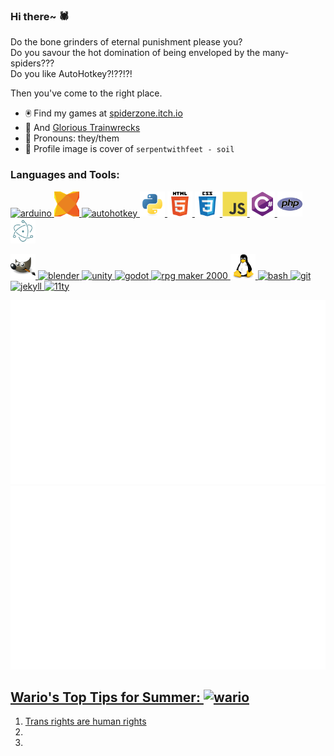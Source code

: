 ### Hi there~ 🕷

Do the bone grinders of eternal punishment please you?  
Do you savour the hot domination of being enveloped by the many-spiders???  
Do you like AutoHotkey?!??!?!

Then you've come to the right place.

* 🖲  Find my games at [spiderzone.itch.io](https://spiderzone.itch.io/)
* 🚂 And [Glorious Trainwrecks](https://www.glorioustrainwrecks.com/games/*/pferd-am-herd)
* 🍃 Pronouns: they/them
* 🐍 Profile image is cover of ```serpentwithfeet - soil```

<h3 align="left">Languages and Tools:</h3>
<p align="left">
  <a href="https://www.arduino.cc/" target="_blank"> <img src="https://cdn.worldvectorlogo.com/logos/arduino-1.svg" alt="arduino" width="40" height="40"/> </a>
  <a href="https://haxe.org/" target="_blank"> <img src="https://raw.githubusercontent.com/devicons/devicon/master/icons/haxe/haxe-original.svg" alt="haxe" width="40" height="40"/> </a>
  <a href="https://www.autohotkey.com/" target="_blank"> <img src="https://user-images.githubusercontent.com/2915643/112635339-fcc64900-8e3b-11eb-94c3-009cec7456e9.png" alt="autohotkey" width="40" height="40"/> </a>
  <a href="https://www.python.org" target="_blank"> <img src="https://raw.githubusercontent.com/devicons/devicon/master/icons/python/python-original.svg" alt="python" width="40" height="40"/> </a>
  <a href="https://www.w3.org/html/" target="_blank"> <img src="https://raw.githubusercontent.com/devicons/devicon/master/icons/html5/html5-original-wordmark.svg" alt="html5" width="40" height="40"/> </a>
  <a href="https://www.w3schools.com/css/" target="_blank"> <img src="https://raw.githubusercontent.com/devicons/devicon/master/icons/css3/css3-original-wordmark.svg" alt="css3" width="40" height="40"/> </a>
  <a href="https://developer.mozilla.org/en-US/docs/Web/JavaScript" target="_blank"> <img src="https://raw.githubusercontent.com/devicons/devicon/master/icons/javascript/javascript-original.svg" alt="javascript" width="40" height="40"/> </a>
  <a href="https://www.w3schools.com/cs/" target="_blank"> <img src="https://raw.githubusercontent.com/devicons/devicon/master/icons/csharp/csharp-original.svg" alt="csharp" width="40" height="40"/> </a>
  <a href="https://www.php.net" target="_blank"> <img src="https://raw.githubusercontent.com/devicons/devicon/master/icons/php/php-original.svg" alt="php" width="40" height="40"/> </a>
  <a href="https://www.electronjs.org" target="_blank"> <img src="https://raw.githubusercontent.com/devicons/devicon/master/icons/electron/electron-original.svg" alt="electron" width="40" height="40"/> </a>
    
  <a href="https://www.gimp.org/" target="_blank"> <img src="https://raw.githubusercontent.com/devicons/devicon/master/icons/gimp/gimp-original.svg" alt="gimp" width="40" height="40"/> </a>
  <a href="https://www.blender.org/" target="_blank"> <img src="https://download.blender.org/branding/community/blender_community_badge_white.svg" alt="blender" width="40" height="40"/> </a>
  <a href="https://unity.com/" target="_blank"> <img src="https://user-images.githubusercontent.com/2915643/112635232-d99b9980-8e3b-11eb-9e94-3685ca9639e8.png" alt="unity" width="40" height="40"/> </a> 
  <a href="https://godotengine.org/" target="_blank"> <img src="https://user-images.githubusercontent.com/2915643/112635653-60507680-8e3c-11eb-9804-8ead7ee90716.png" alt="godot" width="40" height="40"/> </a>
  <a href="https://voec.itch.io/horse-at-the-hearth-smut" target="_blank"> <img src="https://user-images.githubusercontent.com/2915643/112635494-3434f580-8e3c-11eb-828f-98fe18b21494.png" alt="rpg maker 2000" width="40" height="40"/> </a>
  <a href="https://www.linux.org/" target="_blank"> <img src="https://raw.githubusercontent.com/devicons/devicon/master/icons/linux/linux-original.svg" alt="linux" width="40" height="40"/> </a>
  <a href="https://www.gnu.org/software/bash/" target="_blank"> <img src="https://www.vectorlogo.zone/logos/gnu_bash/gnu_bash-icon.svg" alt="bash" width="40" height="40"/> </a>
  <a href="https://git-scm.com/" target="_blank"> <img src="https://www.vectorlogo.zone/logos/git-scm/git-scm-icon.svg" alt="git" width="40" height="40"/> </a>
  <a href="https://jekyllrb.com/" target="_blank"> <img src="https://www.vectorlogo.zone/logos/jekyllrb/jekyllrb-icon.svg" alt="jekyll" width="40" height="40"/> </a>
  <a href="https://www.11ty.dev/" target="_blank"> <img src="https://gist.githubusercontent.com/vivek32ta/c7f7bf583c1fb1c58d89301ea40f37fd/raw/f4c85cce5790758286b8f155ef9a177710b995df/11ty.svg" alt="11ty" width="40" height="40"/> </a>
  
<a href="https://github.com/jstrieb/github-stats">

![](https://raw.githubusercontent.com/enbyspiders/github-stats/master/generated/overview.svg#gh-dark-mode-only)
![](https://raw.githubusercontent.com/enbyspiders/github-stats/master/generated/languages.svg#gh-dark-mode-only)

## Wario's Top Tips for Summer: ![wario](https://user-images.githubusercontent.com/2915643/112637764-c938ee00-8e3e-11eb-91d7-b84460134509.png)
1. Trans rights are human rights
2.   
3.


